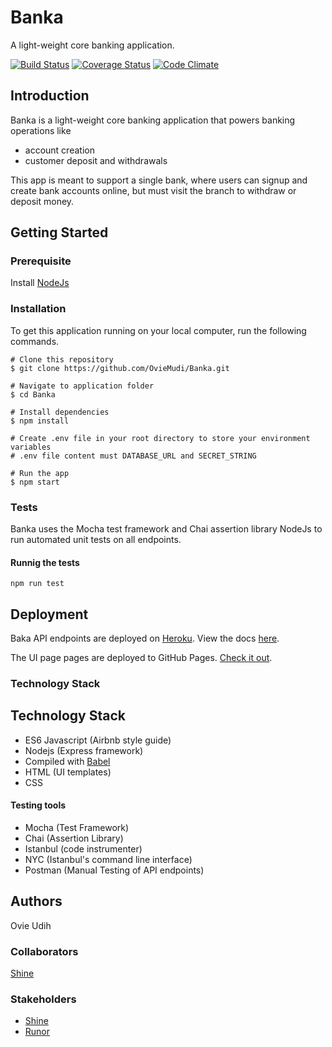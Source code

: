 # Banka

A light-weight core banking application.

[![Build Status](https://travis-ci.org/OvieMudi/Banka.svg?branch=develop)](https://travis-ci.com/OvieMudi/Banka?branch=develop) [![Coverage Status](https://coveralls.io/repos/github/OvieMudi/Banka/badge.svg?branch=develop)](https://coveralls.io/github/OvieMudi/Banka?branch=develop&service=github) [![Code Climate](https://codeclimate.com/github/OvieMudi/Banka/badges/gpa.svg)](https://codeclimate.com/github/OvieMudi/Banka)

## Introduction

Banka is a light-weight core banking application that powers banking operations like

- account creation
- customer deposit and withdrawals

This app is meant to support a single bank, where users can signup and create bank accounts online, but must visit the branch to withdraw or deposit money.

## Getting Started

### Prerequisite

Install [NodeJs](https://nodejs.org/en/download/)

### Installation

To get this application running on your local computer, run the following commands.

```
# Clone this repository
$ git clone https://github.com/OvieMudi/Banka.git

# Navigate to application folder
$ cd Banka

# Install dependencies
$ npm install

# Create .env file in your root directory to store your environment variables
# .env file content must DATABASE_URL and SECRET_STRING

# Run the app
$ npm start
```

### Tests

Banka uses the Mocha test framework and Chai assertion library NodeJs to run automated unit tests on all endpoints.

#### Runnig the tests

`npm run test`

## Deployment

Baka API endpoints are deployed on [Heroku](http://calm-dusk-51134.herokuapp.com/v1/api). View the docs [here](http://calm-dusk-51134.herokuapp.com/docs).

The UI page pages are deployed to GitHub Pages. [Check it out](https://oviemudi.github.io/Banka/UI/).

### Technology Stack

## Technology Stack

- ES6 Javascript (Airbnb style guide)
- Nodejs (Express framework)
- Compiled with [Babel](https://babeljs.io)
- HTML (UI templates)
- CSS

#### Testing tools

- Mocha (Test Framework)
- Chai (Assertion Library)
- Istanbul (code instrumenter)
- NYC (Istanbul's command line interface)
- Postman (Manual Testing of API endpoints)

## Authors

Ovie Udih

### Collaborators

[Shine](https://github.com/Mrshinezee)

### Stakeholders

- [Shine](https://github.com/Mrshinezee)
- [Runor](https://github.com/kampkelly)
